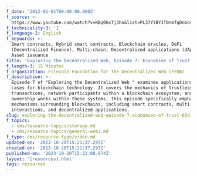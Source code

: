 ```yaml
---
f_date: '2022-01-01T00:00:00.000Z'
f_source: >-
  https://www.youtube.com/watch?v=KBq0GsTj3ho&list=PL37YlBYJT0nmfqDnbov6lKHUyZvRfQjap&index=8
f_technicality-3: '1'
f_language-2: English
f_keywords: >-
  Smart contracts, Hybrid smart contracts, Blockchain oracles, DeFi
  (Decentralized Finance), Multi-chain, Decentralized applications (dApps),
  Asset issuance
title: 'Exploring the Decentralized Web, Episode 7: Economies of Trust'
f_length-3: 15 Minutes
f_organization: Filecoin Foundation for the Decentralized Web (FFDW)
f_description: >-
  Episode 7 of "Exploring the Decentralized Web " examines applications and use
  cases for blockchain technology. It covers the mechanics of trustless
  transactions, network participants within a blockchain ecosystem, and how data
  ownership works within these systems. This episode specifically emphasizes the
  mechanisms surrounding blockchains, including smart contracts, multi-chain
  interactions, and decentralized applications.
slug: exploring-the-decentralized-web-episode-7-economies-of-trust-63a11
f_topics:
  - cms/resource-topics/storage.md
  - cms/resource-topics/general-web3.md
f_type: cms/resource-type/video.md
updated-on: '2023-10-20T15:21:37.297Z'
created-on: '2023-10-20T15:21:37.297Z'
published-on: '2023-10-20T15:22:08.074Z'
layout: '[resources].html'
tags: resources
---
```



